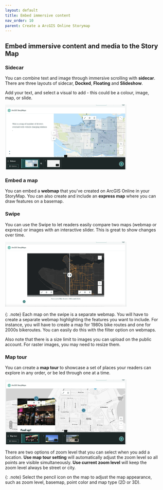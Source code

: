 ```yaml
---
layout: default
title: Embed immersive content
nav_order: 10
parent: Create a ArcGIS Online Storymap
---
```

## Embed immersive content and media to the Story Map

### Sidecar
You can combine text and image through immersive scrolling with **sidecar**. There are three layouts of sidecar, **Docked**, **Floating** and **Slideshow**.

Add your text, and select a visual to add - this could be a colour, image, map, or slide.

<img src="images/Sidecar.png" alt="fig1" style="width:400px;"/>

### Embed a map
You can embed a **webmap** that you've created on ArcGIS Online in your StoryMap. You can also create and include an **express map** where you can draw features on a basemap.

### Swipe
You can use the Swipe to let readers easily compare two maps (webmap or express) or images with an interactive slider. This is great to show changes over time. 

<img src="images/Slider.png" alt="fig1" style="width:400px;"/>

{: .note}
Each map on the swipe is a separate webmap. You will have to create a separate webmap highlighting the features you want to include. For instance, you will have to create a map for 1980s bike routes and one for 2000s bikeroutes. You can easily do this with the filter option on webmaps.

Also note that there is a size limit to images you can upload on the public account. For raster images, you may need to resize them.

### Map tour
You can create a **map tour** to showcase a set of places your readers can explore in any order, or be led through one at a time.

<img src="images/MapTour.png" alt="fig1" style="width:400px;"/>

There are two options of zoom level that you can select when you add a location. **Use map tour setting** will automatically adjust the zoom level so all points are visible simultaneously. **Use current zoom level** will keep the zoom level always be street or city.

{: .note}
Select the pencil icon on the map to adjust the map appearance, such as zoom level, basemap, point color and map type (2D or 3D).

